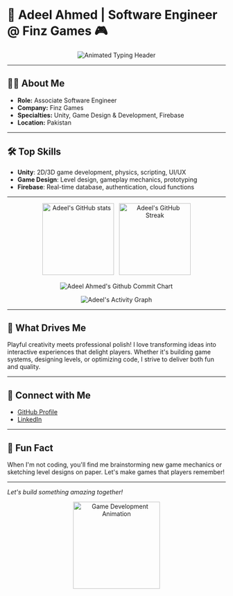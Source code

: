 # 👾 Adeel Ahmed | Software Engineer @ Finz Games 🎮

<!-- Animated Header -->
<p align="center">
  <img src="https://readme-typing-svg.demolab.com?font=Fira+Code&size=32&pause=1000&color=F7971E&center=true&vCenter=true&width=700&lines=Hi+there!+I'm+Adeel+Ahmed+%F0%9F%8E%AE;Software+Engineer+at+Finz+Games;Unity+Game+Developer+%F0%9F%8E%B2;Firebase+Enthusiast+%F0%9F%92%BB;Let's+build+something+amazing!" alt="Animated Typing Header" />
</p>

---

## 👨‍💻 About Me

- **Role:** Associate Software Engineer  
- **Company:** Finz Games  
- **Specialties:** Unity, Game Design & Development, Firebase  
- **Location:** Pakistan

---

## 🛠️ Top Skills

- **Unity**: 2D/3D game development, physics, scripting, UI/UX  
- **Game Design**: Level design, gameplay mechanics, prototyping  
- **Firebase**: Real-time database, authentication, cloud functions  

---

<!-- Animated Stats -->
<p align="center">
  <img src="https://github-readme-stats.vercel.app/api?username=AdeeLGondaL&show_icons=true&theme=radical&hide_title=true" alt="Adeel's GitHub stats" height="165" />
  &nbsp;
  <img src="https://github-readme-streak-stats.herokuapp.com/?user=AdeeLGondaL&theme=radical" alt="Adeel's GitHub Streak" height="165" />
</p>

<!-- Commit Chart -->
<p align="center">
  <img src="https://ghchart.rshah.org/F7971E/AdeeLGondaL" alt="Adeel Ahmed's Github Commit Chart" />
</p>

<p align="center">
  <img src="https://github-readme-activity-graph.cyclic.app/graph?username=AdeeLGondaL&theme=react-dark" alt="Adeel's Activity Graph" />
</p>

---

## 🌟 What Drives Me

Playful creativity meets professional polish! I love transforming ideas into interactive experiences that delight players. Whether it's building game systems, designing levels, or optimizing code, I strive to deliver both fun and quality.

---

## 🔗 Connect with Me

- [GitHub Profile](https://github.com/AdeeLGondaL)
- [LinkedIn](https://www.linkedin.com/in/adeel-ahmed-0544a3212/)

---

## 🚀 Fun Fact

When I'm not coding, you'll find me brainstorming new game mechanics or sketching level designs on paper. Let's make games that players remember!

---

*Let's build something amazing together!*

<p align="center">
  <img src="https://media.giphy.com/media/l0MYt5jPR6QX5pnqM/giphy.gif" alt="Game Development Animation" width="200"/>
</p>
